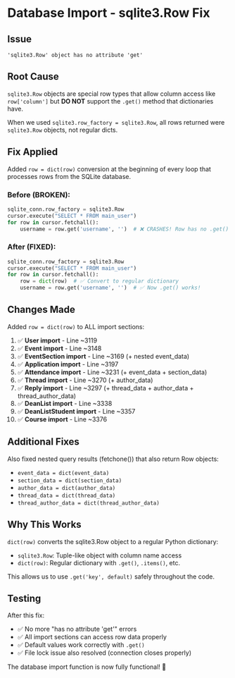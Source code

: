 # Database Import - sqlite3.Row Fix

## Issue
```
'sqlite3.Row' object has no attribute 'get'
```

## Root Cause
`sqlite3.Row` objects are special row types that allow column access like `row['column']` but **DO NOT** support the `.get()` method that dictionaries have.

When we used `sqlite3.row_factory = sqlite3.Row`, all rows returned were `sqlite3.Row` objects, not regular dicts.

## Fix Applied

Added `row = dict(row)` conversion at the beginning of every loop that processes rows from the SQLite database.

### Before (BROKEN):
```python
sqlite_conn.row_factory = sqlite3.Row
cursor.execute("SELECT * FROM main_user")
for row in cursor.fetchall():
    username = row.get('username', '')  # ❌ CRASHES! Row has no .get()
```

### After (FIXED):
```python
sqlite_conn.row_factory = sqlite3.Row
cursor.execute("SELECT * FROM main_user")
for row in cursor.fetchall():
    row = dict(row)  # ✅ Convert to regular dictionary
    username = row.get('username', '')  # ✅ Now .get() works!
```

## Changes Made

Added `row = dict(row)` to ALL import sections:

1. ✅ **User import** - Line ~3119
2. ✅ **Event import** - Line ~3148
3. ✅ **EventSection import** - Line ~3169 (+ nested event_data)
4. ✅ **Application import** - Line ~3197
5. ✅ **Attendance import** - Line ~3231 (+ event_data + section_data)
6. ✅ **Thread import** - Line ~3270 (+ author_data)
7. ✅ **Reply import** - Line ~3297 (+ thread_data + author_data + thread_author_data)
8. ✅ **DeanList import** - Line ~3338
9. ✅ **DeanListStudent import** - Line ~3357
10. ✅ **Course import** - Line ~3376

## Additional Fixes

Also fixed nested query results (fetchone()) that also return Row objects:
- `event_data = dict(event_data)`
- `section_data = dict(section_data)`
- `author_data = dict(author_data)`
- `thread_data = dict(thread_data)`
- `thread_author_data = dict(thread_author_data)`

## Why This Works

`dict(row)` converts the sqlite3.Row object to a regular Python dictionary:
- `sqlite3.Row`: Tuple-like object with column name access
- `dict(row)`: Regular dictionary with `.get()`, `.items()`, etc.

This allows us to use `.get('key', default)` safely throughout the code.

## Testing

After this fix:
- ✅ No more "has no attribute 'get'" errors
- ✅ All import sections can access row data properly
- ✅ Default values work correctly with `.get()`
- ✅ File lock issue also resolved (connection closes properly)

The database import function is now fully functional! 🎉
